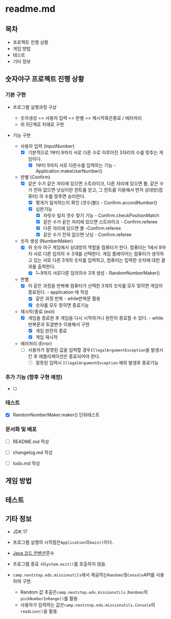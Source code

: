 # readme.md

## 목차

- 프로젝트 진행 상황
- 게임 방법
- 테스트
- 기타 정보

## **숫자야구 프로젝트 진행 상황**

### **기본 구현**

- 프로그램 실행과정 구상
    - 숫자생성 => 사용자 입력 => 판별 => 재시작혹은종료 / 에러처리
    - 위 5단계로 차례로 구현

- 기능 구현
    - 사용자 입력 (InputNumber)
        - [x] 기본적으로 1부터 9까지 서로 다른 수로 이루어진 3자리의 수를 맞추는 게임이다.
            - [x] 1부터 9까지 서로 다른수를 입력하는 기능 - Application.makeUserNumber()
    - 판별 (Confirm)
        - [x] 같은 수가 같은 자리에 있으면 스트라이크, 다른 자리에 있으면 볼, 같은 수가 전혀 없으면 낫싱이란 힌트를 얻고, 그 힌트를 이용해서 먼저 상대방(컴퓨터)
          의 수를
          맞추면 승리한다.
            - [x] 몇개가 일치하는지 확인 (갯수(볼)) - Confirm.accordNumber()
            - [x] 심판기능
                - [x] 자릿수 일치 갯수 찾기 기능 - Confirm.checkPositionMatch
                - [x] 같은 수가 같은 자리에 있으면 스트라이크 - Confirm.referee
                - [x] 다른 자리에 있으면 볼 -Confirm.referee
                - [x] 같은 수가 전혀 없으면 낫싱 - Confirm.referee
    - 숫자 생성 (NumberMaker)
        - [x] 위 숫자 야구 게임에서 상대방의 역할을 컴퓨터가 한다. 컴퓨터는 1에서 9까지 서로 다른 임의의 수 3개를 선택한다. 게임 플레이어는 컴퓨터가 생각하고
          있는 서로
          다른 3개의 숫자를 입력하고, 컴퓨터는 입력한 숫자에 대한 결과를 출력한다.
            - [x] 1~9까지 서로다른 임의의수 3개 생성 - RandomNumberMaker()

    - 판별
        - [x]  이 같은 과정을 반복해 컴퓨터가 선택한 3개의 숫자를 모두 맞히면 게임이 종료된다. - application 에 작성
            - [x] 같은 과정 반복 - while반복문 활용
            - [x] 숫자를 모두 맞히면 종료기능
    - 재시작/종료 (exit)
        - [x] 게임을 종료한 후 게임을 다시 시작하거나 완전히 종료할 수 있다. - while반복문과 토글변수 이용해서 구현
            - [x] 게임 완전히 종료 
            - [x] 게임 재시작
    - 에러처리 (Error)
        - [ ] 사용자가 잘못된 값을 입력할 경우`IllegalArgumentException`을 발생시킨 후 애플리케이션은 종료되어야 한다.
            - [ ] 잘못된 입력시 `IllegalArgumentException` 예외 발생후 종료기능

### **추가 기능 (향후 구현 예정)**

- [ ] 

### **테스트**

- [x] RandomNumberMaker.maker() 단위테스트

### **문서화 및 배포**

- [ ] README.md 작성

- [ ] changelog.md 작성

- [ ] todo.md 작성

## 게임 방법

## 테스트

## 기타 정보

- JDK 17

- 프로그램 실행의 시작점은`Application`의`main()`이다.

- [Java 코드 컨벤션](https://github.com/woowacourse/woowacourse-docs/tree/master/styleguide/java)준수

- 프로그램 종료 시`System.exit()`를 호출하지 않음.

- `camp.nextstep.edu.missionutils`에서 제공하는`Randoms`및`Console`API를 사용하여 구현.
    - Random 값 추출은`camp.nextstep.edu.missionutils.Randoms`의`pickNumberInRange()`를 활용.
    - 사용자가 입력하는 값은`camp.nextstep.edu.missionutils.Console`의`readLine()`을 활용.